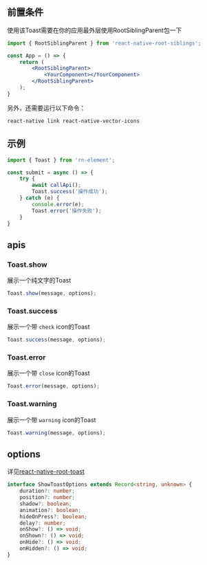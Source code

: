 ## 前置条件
使用该Toast需要在你的应用最外层使用RootSiblingParent包一下
```jsx
import { RootSiblingParent } from 'react-native-root-siblings';

const App = () => {
    return (
        <RootSiblingParent>
            <YourComponent></YourComponent>
        </RootSiblingParent>
    );
}
```
另外，还需要运行以下命令：
```shell
react-native link react-native-vector-icons
```

## 示例
```jsx
import { Toast } from 'rn-element';

const submit = async () => {
    try {
        await callApi();
        Toast.success('操作成功');
    } catch (e) {
        console.error(e);
        Toast.error('操作失败');
    }
}
```

## apis
### Toast.show
展示一个纯文字的Toast
```js
Toast.show(message, options); 
```

### Toast.success
展示一个带 `check` icon的Toast
```js
Toast.success(message, options); 
```

### Toast.error
展示一个带 `close` icon的Toast
```js
Toast.error(message, options); 
```

### Toast.warning
展示一个带 `warning` icon的Toast
```js
Toast.warning(message, options);
```

## options
详见[react-native-root-toast](https://github.com/magicismight/react-native-root-toast)
```ts
interface ShowToastOptions extends Record<string, unknown> {
    duration?: number;
    position?: number;
    shadow?: boolean;
    animation?: boolean;
    hideOnPress?: boolean;
    delay?: number;
    onShow?: () => void;
    onShown?: () => void;
    onHide?: () => void;
    onHidden?: () => void;
}
```